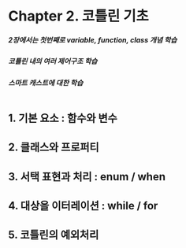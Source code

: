 # Chapter 2. 코틀린 기초<br>
##### 2장에서는 첫번째로 variable, function, class 개념 학습 
##### 코틀린 내의 여러 제어구조 학습
##### 스마트 캐스트에 대한 학습<br><br>

## 1. 기본 요소 : 함수와 변수<br>
## 2. 클래스와 프로퍼티<br>
## 3. 서택 표현과 처리 : enum / when<br>
## 4. 대상을 이터레이션 : while / for<br>
## 5. 코틀린의 예외처리<br>

